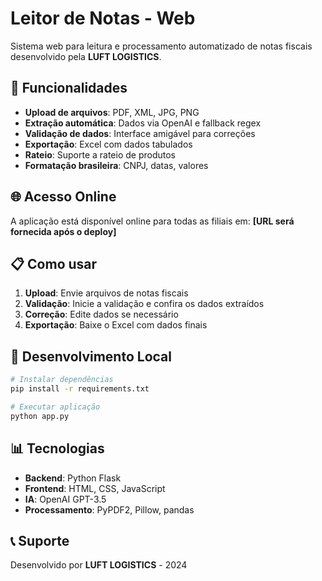 # Leitor de Notas - Web

Sistema web para leitura e processamento automatizado de notas fiscais desenvolvido pela **LUFT LOGISTICS**.

## 🚀 Funcionalidades

- **Upload de arquivos**: PDF, XML, JPG, PNG
- **Extração automática**: Dados via OpenAI e fallback regex
- **Validação de dados**: Interface amigável para correções
- **Exportação**: Excel com dados tabulados
- **Rateio**: Suporte a rateio de produtos
- **Formatação brasileira**: CNPJ, datas, valores

## 🌐 Acesso Online

A aplicação está disponível online para todas as filiais em:
**[URL será fornecida após o deploy]**

## 📋 Como usar

1. **Upload**: Envie arquivos de notas fiscais
2. **Validação**: Inicie a validação e confira os dados extraídos
3. **Correção**: Edite dados se necessário
4. **Exportação**: Baixe o Excel com dados finais

## 🔧 Desenvolvimento Local

```bash
# Instalar dependências
pip install -r requirements.txt

# Executar aplicação
python app.py
```

## 📊 Tecnologias

- **Backend**: Python Flask
- **Frontend**: HTML, CSS, JavaScript
- **IA**: OpenAI GPT-3.5
- **Processamento**: PyPDF2, Pillow, pandas

## 📞 Suporte

Desenvolvido por **LUFT LOGISTICS** - 2024


